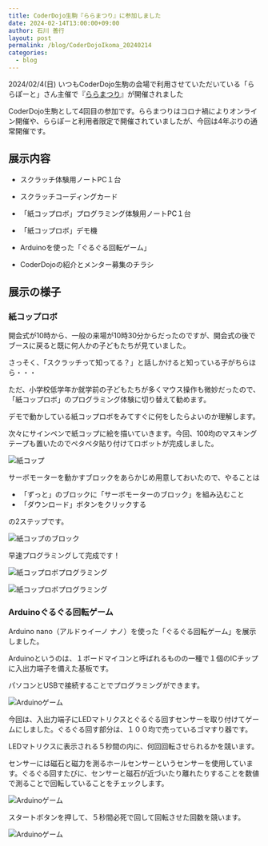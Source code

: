 ```yaml
---
title: CoderDojo生駒『ららまつり』に参加しました
date: 2024-02-14T13:00:00+09:00
author: 石川 善行
layout: post
permalink: /blog/CoderDojoIkoma_20240214
categories:
  - blog
---
```

2024/02/4(日) いつもCoderDojo生駒の会場で利用させていただいている「ららぽーと」さん主催で『[ららまつり](https://www.city.ikoma.lg.jp/0000002090.html)』が開催されました

CoderDojo生駒として4回目の参加です。ららまつりはコロナ禍によりオンライン開催や、ららぽーと利用者限定で開催されていましたが、今回は4年ぶりの通常開催です。

## 展示内容
- スクラッチ体験用ノートPC１台
- スクラッチコーディングカード
- 「紙コップロボ」プログラミング体験用ノートPC１台
- 「紙コップロボ」デモ機
- Arduinoを使った「ぐるぐる回転ゲーム」

- CoderDojoの紹介とメンター募集のチラシ

## 展示の様子
### 紙コップロボ
開会式が10時から、一般の来場が10時30分からだったのですが、開会式の後でブースに戻ると既に何人かの子どもたちが見ていました。

さっそく、「スクラッチって知ってる？」と話しかけると知っている子がちらほら・・・

ただ、小学校低学年か就学前の子どもたちが多くマウス操作も微妙だったので、「紙コップロボ」のプログラミング体験に切り替えて勧めます。

デモで動かしている紙コップロボをみてすぐに何をしたらよいのか理解します。

次々にサインペンで紙コップに絵を描いていきます。今回、100均のマスキングテープも置いたのでペタペタ貼り付けてロボットが完成しました。

![紙コップ](/assets/images/2024/02/0214_cop.jpg)

サーボモーターを動かすブロックをあらかじめ用意しておいたので、やることは

+ 「ずっと」のブロックに「サーボモーターのブロック」を組み込むこと
+ 「ダウンロード」ボタンをクリックする

の2ステップです。

![紙コップのブロック](/assets/images/2024/02/0214_micrbit_block.jpg)

早速プログラミングして完成です！

![紙コップロボプログラミング](/assets/images/2024/02/0214_micrbit_0.jpg)

![紙コップロボプログラミング](/assets/images/2024/02/0214_micrbit_1.jpg)

### Arduinoぐるぐる回転ゲーム
Arduino nano（アルドゥイーノ ナノ）を使った「ぐるぐる回転ゲーム」を展示しました。

Arduinoというのは、１ボードマイコンと呼ばれるものの一種で１個のICチップに入出力端子を備えた基板です。

パソコンとUSBで接続することでプログラミングができます。

![Arduinoゲーム](/assets/images/2024/02/0214_arduino_1.jpg)

今回は、入出力端子にLEDマトリクスとぐるぐる回すセンサーを取り付けてゲームにしました。ぐるぐる回す部分は、１００均で売っているゴマすり器です。

LEDマトリクスに表示される５秒間の内に、何回回転させられるかを競います。

センサーには磁石と磁力を測るホールセンサーというセンサーを使用しています。ぐるぐる回すたびに、センサーと磁石が近づいたり離れたりすることを数値で測ることで回転していることをチェックします。

![Arduinoゲーム](/assets/images/2024/02/0214_arduino_2.jpg)

スタートボタンを押して、５秒間必死で回して回転させた回数を競います。

![Arduinoゲーム](/assets/images/2024/02/0214_arduino_3.jpg)






